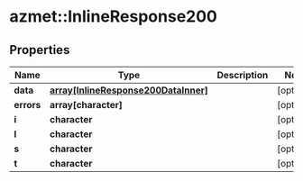 # azmet::InlineResponse200


## Properties
Name | Type | Description | Notes
------------ | ------------- | ------------- | -------------
**data** | [**array[InlineResponse200DataInner]**](inline_response_200_data_inner.md) |  | [optional] 
**errors** | **array[character]** |  | [optional] 
**i** | **character** |  | [optional] 
**l** | **character** |  | [optional] 
**s** | **character** |  | [optional] 
**t** | **character** |  | [optional] 


